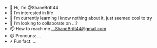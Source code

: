 - 👋 Hi, I’m @ShaneBritt44
- 👀 I’m interested in life
- 🌱 I’m currently learning i know nothing about it, just seemed cool to try
- 💞️ I’m looking to collaborate on ...?
- 📫 How to reach me ...ShaneBritt44@gmail.com
- 😄 Pronouns: ...
- ⚡ Fun fact: ...

<!---
ShaneBritt44/ShaneBritt44 is a ✨ special ✨ repository because its `README.md` (this file) appears on your GitHub profile.
You can click the Preview link to take a look at your changes.
--->
